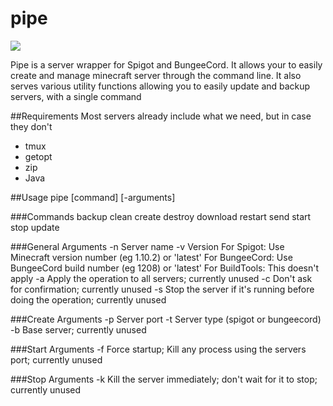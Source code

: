 # pipe
<img src="http://i.imgur.com/vnX7x7j.jpg">

Pipe is a server wrapper for Spigot and BungeeCord. It allows your to easily create and manage minecraft server through the command line. It also serves various utility functions allowing you to easily update and backup servers, with a single command

##Requirements
Most servers already include what we need, but in case they don't
* tmux
* getopt
* zip
* Java

##Usage
    pipe [command] [-arguments]
    
###Commands
    backup
    clean
    create
    destroy
    download
    restart
    send
    start
    stop
    update

###General Arguments
    -n <name>         Server name
    -v <version>      Version 
                      For Spigot: Use Minecraft version number (eg 1.10.2) or 'latest'
                      For BungeeCord: Use BungeeCord build number (eg 1208) or 'latest'
                      For BuildTools: This doesn't apply
    -a                Apply the operation to all servers; currently unused
    -c                Don't ask for confirmation; currently unused
    -s                Stop the server if it's running before doing the operation; currently unused

###Create Arguments
    -p <port>         Server port
    -t <type>         Server type (spigot or bungeecord)
    -b <name>         Base server; currently unused

###Start Arguments
    -f                Force startup; Kill any process using the servers port; currently unused

###Stop Arguments
    -k                Kill the server immediately; don't wait for it to stop; currently unused
    

